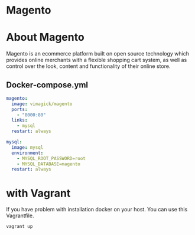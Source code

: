 Magento
=======

# About Magento

Magento is an ecommerce platform built on open source technology which provides online
merchants with a flexible shopping cart system, as well as control over the look,
content and functionality of their online store.


## Docker-compose.yml

```yaml
magento:
  image: vimagick/magento
  ports:
    - "8000:80"
  links:
    - mysql
  restart: always

mysql:
  image: mysql
  environment:
    - MYSQL_ROOT_PASSWORD=root
    - MYSQL_DATABASE=magento
  restart: always
```

# with Vagrant

If you have problem with installation docker on your host. You can use this Vagrantfile.

```
vagrant up
```

